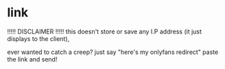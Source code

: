 # link
!!!!! DISCLAIMER !!!!!
this doesn't store or save any I.P address (it just displays to the client),

ever wanted to catch a creep? just say "here's my onlyfans redirect" paste the link and send! 
